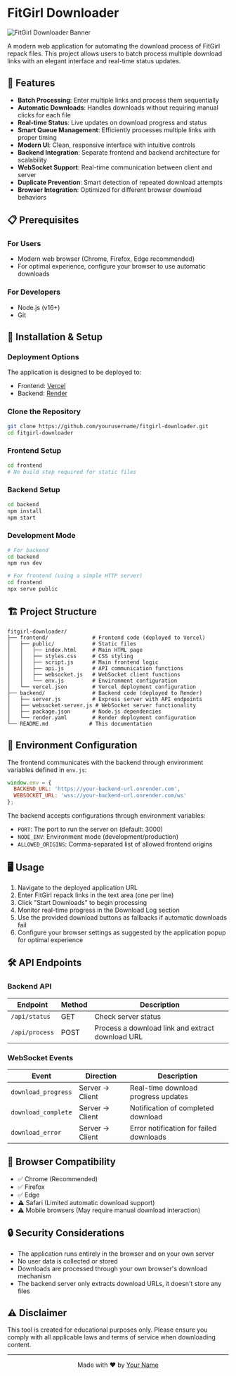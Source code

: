 # FitGirl Downloader

![FitGirl Downloader Banner](https://i.imgur.com/placeholder.png)

A modern web application for automating the download process of FitGirl repack files. This project allows users to batch process multiple download links with an elegant interface and real-time status updates.

## 🚀 Features

- **Batch Processing**: Enter multiple links and process them sequentially
- **Automatic Downloads**: Handles downloads without requiring manual clicks for each file
- **Real-time Status**: Live updates on download progress and status
- **Smart Queue Management**: Efficiently processes multiple links with proper timing
- **Modern UI**: Clean, responsive interface with intuitive controls
- **Backend Integration**: Separate frontend and backend architecture for scalability
- **WebSocket Support**: Real-time communication between client and server
- **Duplicate Prevention**: Smart detection of repeated download attempts
- **Browser Integration**: Optimized for different browser download behaviors

## 📋 Prerequisites

### For Users
- Modern web browser (Chrome, Firefox, Edge recommended)
- For optimal experience, configure your browser to use automatic downloads

### For Developers
- Node.js (v16+)
- Git

## 🔧 Installation & Setup

### Deployment Options
The application is designed to be deployed to:
- Frontend: [Vercel](https://vercel.com)
- Backend: [Render](https://render.com)

### Clone the Repository
```bash
git clone https://github.com/yourusername/fitgirl-downloader.git
cd fitgirl-downloader
```

### Frontend Setup
```bash
cd frontend
# No build step required for static files
```

### Backend Setup
```bash
cd backend
npm install
npm start
```

### Development Mode
```bash
# For backend
cd backend
npm run dev

# For frontend (using a simple HTTP server)
cd frontend
npx serve public
```

## 🏗️ Project Structure

```
fitgirl-downloader/
├── frontend/              # Frontend code (deployed to Vercel)
│   ├── public/            # Static files
│   │   ├── index.html     # Main HTML page
│   │   ├── styles.css     # CSS styling
│   │   ├── script.js      # Main frontend logic
│   │   ├── api.js         # API communication functions
│   │   ├── websocket.js   # WebSocket client functions
│   │   └── env.js         # Environment configuration
│   └── vercel.json        # Vercel deployment configuration
├── backend/               # Backend code (deployed to Render)
│   ├── server.js          # Express server with API endpoints
│   ├── websocket-server.js # WebSocket server functionality
│   ├── package.json       # Node.js dependencies
│   └── render.yaml        # Render deployment configuration
└── README.md             # This documentation
```

## 🔌 Environment Configuration

The frontend communicates with the backend through environment variables defined in `env.js`:

```javascript
window.env = {
  BACKEND_URL: 'https://your-backend-url.onrender.com',
  WEBSOCKET_URL: 'wss://your-backend-url.onrender.com/ws'
};
```

The backend accepts configurations through environment variables:
- `PORT`: The port to run the server on (default: 3000)
- `NODE_ENV`: Environment mode (development/production)
- `ALLOWED_ORIGINS`: Comma-separated list of allowed frontend origins

## 🖥️ Usage

1. Navigate to the deployed application URL
2. Enter FitGirl repack links in the text area (one per line)
3. Click "Start Downloads" to begin processing
4. Monitor real-time progress in the Download Log section
5. Use the provided download buttons as fallbacks if automatic downloads fail
6. Configure your browser settings as suggested by the application popup for optimal experience

## 🛠️ API Endpoints

### Backend API

| Endpoint | Method | Description |
|----------|--------|-------------|
| `/api/status` | GET | Check server status |
| `/api/process` | POST | Process a download link and extract download URL |

### WebSocket Events

| Event | Direction | Description |
|-------|-----------|-------------|
| `download_progress` | Server → Client | Real-time download progress updates |
| `download_complete` | Server → Client | Notification of completed download |
| `download_error` | Server → Client | Error notification for failed downloads |

## 📱 Browser Compatibility

- ✅ Chrome (Recommended)
- ✅ Firefox
- ✅ Edge
- ⚠️ Safari (Limited automatic download support)
- ⚠️ Mobile browsers (May require manual download interaction)

## 🔒 Security Considerations

- The application runs entirely in the browser and on your own server
- No user data is collected or stored
- Downloads are processed through your own browser's download mechanism
- The backend server only extracts download URLs, it doesn't store any files

## ⚠️ Disclaimer

This tool is created for educational purposes only. Please ensure you comply with all applicable laws and terms of service when downloading content.

---

<p align="center">
  Made with ❤️ by <a href="https://github.com/RishabhOnGit">Your Name</a>
</p>
